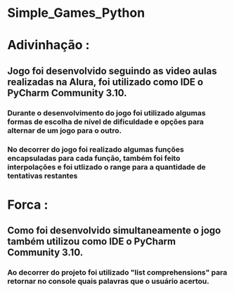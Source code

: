 # Simple_Games_Python

# Adivinhação :

## Jogo foi desenvolvido seguindo as video aulas realizadas na Alura, foi utilizado como IDE o PyCharm Community 3.10.

### Durante o desenvolvimento do jogo foi utilizado algumas formas de escolha de nível de dificuldade e opções para alternar de um jogo para o outro.

### No decorrer do jogo foi realizado algumas funções encapsuladas para cada função, também foi feito interpolações e foi utlizado o range para a quantidade de tentativas restantes



# Forca : 

## Como foi desenvolvido simultaneamente o jogo também utilizou como IDE o PyCharm Community 3.10.

### Ao decorrer do projeto foi utilizado "list comprehensions" para retornar no console quais palavras que o usuário acertou.
